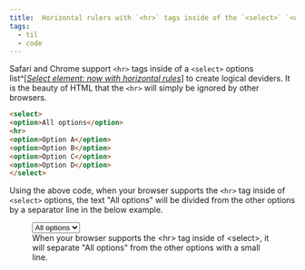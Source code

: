 ```yaml
---
title:  Horizontal rulers with `<hr>` tags inside of the `<select>` `<option>` list
tags: 
  - til
  - code
---
```

Safari and Chrome support `<hr>` tags inside of a `<select>` options list^[[<cite>Select element: now with horizontal rules</cite>](https://developer.chrome.com/blog/hr-in-select/)] to create logical deviders. It is the beauty of HTML that the `<hr>` will simply be ignored by other browsers.

```html
<select>
<option>All options</option>
<hr>
<option>Option A</option>
<option>Option B</option>
<option>Option C</option>
<option>Option D</option>
</select>
```

Using the above code, when your browser supports the `<hr>` tag inside of `<select>` options, the text "All options" will be divided from the other options by a separator line in the below example.

<figure>
<select>
<option>All options</option>
<hr>
<option>Option A</option>
<option>Option B</option>
<option>Option C</option>
<option>Option D</option>
</select>
<figcaption>When your browser supports the &lt;hr> tag inside of &lt;select>, it will separate "All options" from the other options with a small line.</figcaption>
</figure>


